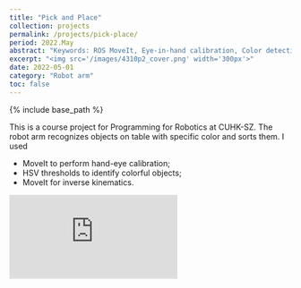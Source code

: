 ```yaml
---
title: "Pick and Place"
collection: projects
permalink: /projects/pick-place/
period: 2022.May
abstract: "Keywords: ROS MoveIt, Eye-in-hand calibration, Color detection"
excerpt: "<img src='/images/4310p2_cover.png' width='300px'>"
date: 2022-05-01
category: "Robot arm"
toc: false
---
```


{% include base_path %}

This is a course project for Programming for Robotics at CUHK-SZ. The robot arm recognizes objects on table with specific color and sorts them. I used
- MoveIt to perform hand-eye calibration;
- HSV thresholds to identify colorful objects;
- MoveIt for inverse kinematics. 

<div class="video_wrapper">
  <iframe src="https://www.youtube.com/embed/Vkp1eN7U_Dw" frameborder="0" allowfullscreen></iframe>
</div>
